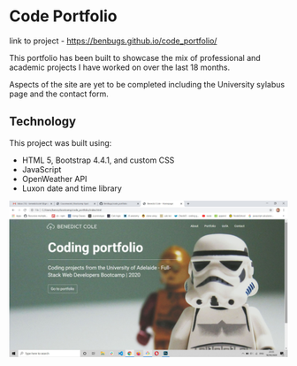 # Code Portfolio

link to project - https://benbugs.github.io/code_portfolio/

This portfolio has been built to showcase the mix of professional and academic projects I have worked on over the last 18 months. 

Aspects of the site are yet to be completed including the University sylabus page and the contact form.

## Technology

This project was built using:

- HTML 5, Bootstrap 4.4.1, and custom CSS
- JavaScript
- OpenWeather API
- Luxon date and time library

![Screen grab of project](code_portfolio.jpg)
